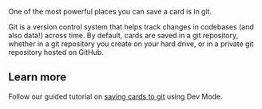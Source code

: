 One of the most powerful places you can save a card is in git.

Git is a version control system that helps track changes in codebases (and also data!) across time.
By default, cards are saved in a git repository, whether in a git repository you create on your hard drive, or in a private git repository hosted on GitHub.

<!-- TODO instructions for using a GitHub repo, since the tutorial only covers a local repo -->

## Learn more

Follow our guided tutorial on [saving cards to git](../../card-sdk/) using Dev Mode.
